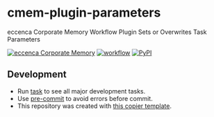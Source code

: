 # cmem-plugin-parameters

eccenca Corporate Memory Workflow Plugin Sets or Overwrites Task Parameters

[![eccenca Corporate Memory](https://img.shields.io/badge/eccenca-Corporate%20Memory-orange)](https://documentation.eccenca.com) [![workflow](https://github.com/eccenca/cmem-plugin-parameters/actions/workflows/check.yml/badge.svg)](https://github.com/eccenca/cmem-plugin-parameters/actions) [![PyPI](https://img.shields.io/pypi/v/cmem-plugin-parameters)](https://pypi.org/project/cmem-plugin-parameters/) 

## Development

- Run [task](https://taskfile.dev/) to see all major development tasks.
- Use [pre-commit](https://pre-commit.com/) to avoid errors before commit.
- This repository was created with [this copier template](https://github.com/eccenca/cmem-plugin-template).

